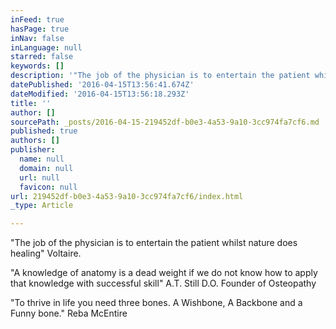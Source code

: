 ```yaml
---
inFeed: true
hasPage: true
inNav: false
inLanguage: null
starred: false
keywords: []
description: '"The job of the physician is to entertain the patient whilst nature does healing" Voltaire.'
datePublished: '2016-04-15T13:56:41.674Z'
dateModified: '2016-04-15T13:56:18.293Z'
title: ''
author: []
sourcePath: _posts/2016-04-15-219452df-b0e3-4a53-9a10-3cc974fa7cf6.md
published: true
authors: []
publisher:
  name: null
  domain: null
  url: null
  favicon: null
url: 219452df-b0e3-4a53-9a10-3cc974fa7cf6/index.html
_type: Article

---
```

"The job of the physician is to entertain the patient whilst nature does healing" Voltaire.

"A knowledge of anatomy is a dead weight if we do not know how to apply that knowledge with successful skill" A.T. Still D.O. Founder of Osteopathy

"To thrive in life you need three bones. A Wishbone, A Backbone and a Funny bone."  Reba McEntire
